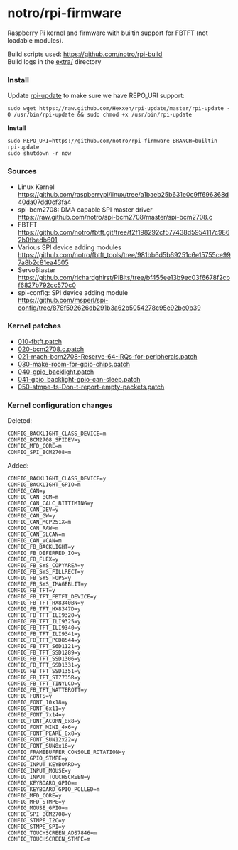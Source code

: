 
notro/rpi-firmware
=======================================================

Raspberry Pi kernel and firmware with builtin support for FBTFT (not loadable modules).


Build scripts used: https://github.com/notro/rpi-build  
Build logs in the [extra/](https://github.com/notro/rpi-firmware/tree/master/extra) directory



### Install

Update [rpi-update](https://github.com/Hexxeh/rpi-update) to make sure we have REPO_URI support:
```text
sudo wget https://raw.github.com/Hexxeh/rpi-update/master/rpi-update -O /usr/bin/rpi-update && sudo chmod +x /usr/bin/rpi-update
```

**Install**
```text
sudo REPO_URI=https://github.com/notro/rpi-firmware BRANCH=builtin rpi-update
sudo shutdown -r now
```


### Sources

* Linux Kernel  
https://github.com/raspberrypi/linux/tree/a1baeb25b631e0c9ff696368d40da07dd0cf3fa4
* spi-bcm2708: DMA capable SPI master driver  
https://raw.github.com/notro/spi-bcm2708/master/spi-bcm2708.c
* FBTFT  
https://github.com/notro/fbtft.git/tree/f2f198292cf577438d5954117c9862b0fbedb601
* Various SPI device adding modules  
https://github.com/notro/fbtft_tools/tree/981bb6d5b69251c6e15755ce997a8b2c81ea4505
* ServoBlaster  
https://github.com/richardghirst/PiBits/tree/bf455ee13b9ec03f6678f2cbf6827b792cc570c0
* spi-config: SPI device adding module  
https://github.com/msperl/spi-config/tree/878f592626db291b3a62b5054278c95e92bc0b39


### Kernel patches
* [010-fbtft.patch](https://github.com/notro/rpi-build/blob/master/patches/builtin/010-fbtft.patch)
* [020-bcm2708.c.patch](https://github.com/notro/rpi-build/blob/master/patches/builtin/020-bcm2708.c.patch)
* [021-mach-bcm2708-Reserve-64-IRQs-for-peripherals.patch](https://github.com/notro/rpi-build/blob/master/patches/builtin/021-mach-bcm2708-Reserve-64-IRQs-for-peripherals.patch)
* [030-make-room-for-gpio-chips.patch](https://github.com/notro/rpi-build/blob/master/patches/builtin/030-make-room-for-gpio-chips.patch)
* [040-gpio_backlight.patch](https://github.com/notro/rpi-build/blob/master/patches/builtin/040-gpio_backlight.patch)
* [041-gpio_backlight-gpio-can-sleep.patch](https://github.com/notro/rpi-build/blob/master/patches/builtin/041-gpio_backlight-gpio-can-sleep.patch)
* [050-stmpe-ts-Don-t-report-empty-packets.patch](https://github.com/notro/rpi-build/blob/master/patches/builtin/050-stmpe-ts-Don-t-report-empty-packets.patch)


### Kernel configuration changes

Deleted:  
```text
CONFIG_BACKLIGHT_CLASS_DEVICE=m
CONFIG_BCM2708_SPIDEV=y
CONFIG_MFD_CORE=m
CONFIG_SPI_BCM2708=m
```

Added:  
```text
CONFIG_BACKLIGHT_CLASS_DEVICE=y
CONFIG_BACKLIGHT_GPIO=m
CONFIG_CAN=y
CONFIG_CAN_BCM=m
CONFIG_CAN_CALC_BITTIMING=y
CONFIG_CAN_DEV=y
CONFIG_CAN_GW=y
CONFIG_CAN_MCP251X=m
CONFIG_CAN_RAW=m
CONFIG_CAN_SLCAN=m
CONFIG_CAN_VCAN=m
CONFIG_FB_BACKLIGHT=y
CONFIG_FB_DEFERRED_IO=y
CONFIG_FB_FLEX=y
CONFIG_FB_SYS_COPYAREA=y
CONFIG_FB_SYS_FILLRECT=y
CONFIG_FB_SYS_FOPS=y
CONFIG_FB_SYS_IMAGEBLIT=y
CONFIG_FB_TFT=y
CONFIG_FB_TFT_FBTFT_DEVICE=y
CONFIG_FB_TFT_HX8340BN=y
CONFIG_FB_TFT_HX8347D=y
CONFIG_FB_TFT_ILI9320=y
CONFIG_FB_TFT_ILI9325=y
CONFIG_FB_TFT_ILI9340=y
CONFIG_FB_TFT_ILI9341=y
CONFIG_FB_TFT_PCD8544=y
CONFIG_FB_TFT_S6D1121=y
CONFIG_FB_TFT_SSD1289=y
CONFIG_FB_TFT_SSD1306=y
CONFIG_FB_TFT_SSD1331=y
CONFIG_FB_TFT_SSD1351=y
CONFIG_FB_TFT_ST7735R=y
CONFIG_FB_TFT_TINYLCD=y
CONFIG_FB_TFT_WATTEROTT=y
CONFIG_FONTS=y
CONFIG_FONT_10x18=y
CONFIG_FONT_6x11=y
CONFIG_FONT_7x14=y
CONFIG_FONT_ACORN_8x8=y
CONFIG_FONT_MINI_4x6=y
CONFIG_FONT_PEARL_8x8=y
CONFIG_FONT_SUN12x22=y
CONFIG_FONT_SUN8x16=y
CONFIG_FRAMEBUFFER_CONSOLE_ROTATION=y
CONFIG_GPIO_STMPE=y
CONFIG_INPUT_KEYBOARD=y
CONFIG_INPUT_MOUSE=y
CONFIG_INPUT_TOUCHSCREEN=y
CONFIG_KEYBOARD_GPIO=m
CONFIG_KEYBOARD_GPIO_POLLED=m
CONFIG_MFD_CORE=y
CONFIG_MFD_STMPE=y
CONFIG_MOUSE_GPIO=m
CONFIG_SPI_BCM2708=y
CONFIG_STMPE_I2C=y
CONFIG_STMPE_SPI=y
CONFIG_TOUCHSCREEN_ADS7846=m
CONFIG_TOUCHSCREEN_STMPE=m
```
